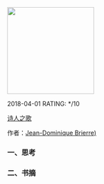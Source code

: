 

<img src="https://images-cn.ssl-images-amazon.com/images/I/61ZE5wxHVaL.jpg" width="200" />



2018-04-01 RATING:  */10



[诗人之歌](https://www.amazon.cn/dp/B06XD6M2M9)



作者：[Jean-Dominique Brierre)](https://www.amazon.cn/s/ref=dp_byline_sr_book_1?ie=UTF8&field-author=%E8%AE%A9-%E5%A4%9A%E7%B1%B3%E5%B0%BC%E5%85%8B%C2%B7%E5%B8%83%E9%87%8C%E5%9F%83+%28Jean-Dominique+Brierre%29&search-alias=books) 



### 一、思考





### 二、书摘






























